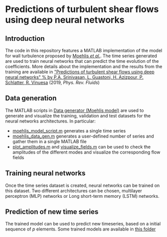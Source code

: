 # Predictions of turbulent shear flows using deep neural networks

## Introduction

The code in this repository features a MATLAB implementation of the model for wall turbulence proposed by [Moehlis *et al.*](https://iopscience.iop.org/article/10.1088/1367-2630/6/1/056/meta). The time series generated are used to train neural networks that can predict the time evolution of the coefficients. More details about the implementation and the results from the training are available in ["Predictions of turbulent shear flows using deep neural networks"
% by P.A. Srinivasan, L. Guastoni, H. Azizpour, P. Schlatter, R. Vinuesa](https://www.researchgate.net/publication/332495603_Predictions_of_turbulent_shear_flows_using_deep_neural_networks) (2019, *Phys. Rev. Fluids*)

## Data generation

The MATLAB scripts in [Data generator (Moehlis model)](https://github.com/lguas/Deepturb/tree/master/Data%20generator%20(Moehlis%20model)) are used to generate and visualize the training, validation and test datasets for the neural networks architectures. In particular:
* [moehlis_model_script.m](https://github.com/lguas/Deepturb/blob/master/Data%20generator%20(Moehlis%20model)/moehlis_model_script.m) generates a single time series
* [moehlis_data_gen.m](https://github.com/lguas/Deepturb/blob/master/Data%20generator%20(Moehlis%20model)/moehlis_data_gen.m) generates a user-defined number of series and gather them in a single MATLAB file
* [plot_amplitudes.m](https://github.com/lguas/Deepturb/blob/master/Data%20generator%20(Moehlis%20model)/plot_amplitudes.m) and [visualize_fields.m](https://github.com/lguas/Deepturb/blob/master/Data%20generator%20(Moehlis%20model)/visualize_fields.m) can be used to check the amplitudes of the different modes and visualize the corresponding flow fields

## Training neural networks

Once the time series dataset is created, neural networks can be trained on this dataset. Two different architectures can be chosen, multilayer perceptron (MLP) networks or Long short-term memory (LSTM) networks.

## Prediction of new time series

The trained model can be used to predict new timeseries, based on a initial sequence of *p* elements. Some trained models are available in [this folder](https://github.com/lguas/Deepturb/tree/master/Neural%20networks%20models/trained_nn_models)
